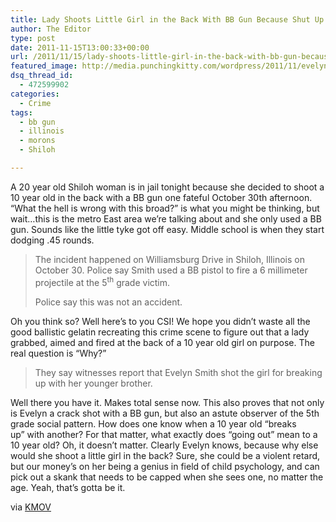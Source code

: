 ```yaml
---
title: Lady Shoots Little Girl in the Back With BB Gun Because Shut Up! You Want Some Too?!
author: The Editor
type: post
date: 2011-11-15T13:00:33+00:00
url: /2011/11/15/lady-shoots-little-girl-in-the-back-with-bb-gun-because-shut-up-you-want-some-too/
featured_image: http://media.punchingkitty.com/wordpress/2011/11/evelyn_smith.gif
dsq_thread_id:
  - 472599902
categories:
  - Crime
tags:
  - bb gun
  - illinois
  - morons
  - Shiloh

---
```

A 20 year old Shiloh woman is in jail tonight because she decided to shoot a 10 year old in the back with a BB gun one fateful October 30th afternoon. &#8220;What the hell is wrong with this broad?&#8221; is what you might be thinking, but wait&#8230;this is the metro East area we&#8217;re talking about and she only used a BB gun. Sounds like the little tyke got off easy. Middle school is when they start dodging .45 rounds.

> The incident happened on Williamsburg Drive in Shiloh, Illinois on October 30. Police say Smith used a BB pistol to fire a 6 millimeter projectile at the 5<sup>th</sup> grade victim.
> 
> Police say this was not an accident.

Oh you think so? Well here&#8217;s to you CSI! We hope you didn&#8217;t waste all the good ballistic gelatin recreating this crime scene to figure out that a lady grabbed, aimed and fired at the back of a 10 year old girl on purpose. The real question is &#8220;Why?&#8221;

> They say witnesses report that Evelyn Smith shot the girl for breaking up with her younger brother.

Well there you have it. Makes total sense now. This also proves that not only is Evelyn a crack shot with a BB gun, but also an astute observer of the 5th grade social pattern. How does one know when a 10 year old &#8220;breaks up&#8221; with another? For that matter, what exactly does &#8220;going out&#8221; mean to a 10 year old? Oh, it doesn&#8217;t matter. Clearly Evelyn knows, because why else would she shoot a little girl in the back? Sure, she could be a violent retard, but our money&#8217;s on her being a genius in field of child psychology, and can pick out a skank that needs to be capped when she sees one, no matter the age. Yeah, that&#8217;s gotta be it.

via <a href="http://www.kmov.com/news/local/Woman-accused-of-shooting-child-with-BB-gun-133049923.html" target="_blank">KMOV</a>

&nbsp;